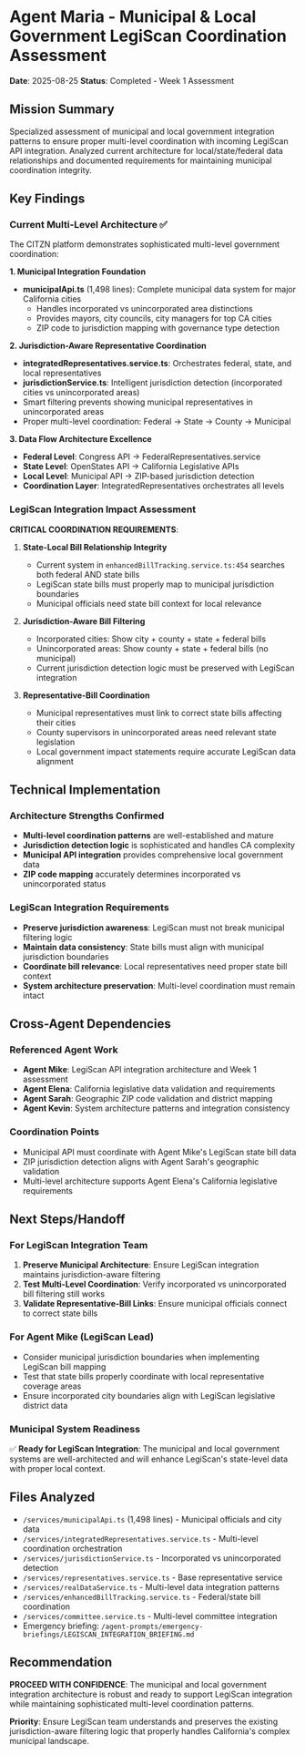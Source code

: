 # Agent Maria - Municipal & Local Government LegiScan Coordination Assessment
**Date**: 2025-08-25
**Status**: Completed - Week 1 Assessment

## Mission Summary
Specialized assessment of municipal and local government integration patterns to ensure proper multi-level coordination with incoming LegiScan API integration. Analyzed current architecture for local/state/federal data relationships and documented requirements for maintaining municipal coordination integrity.

## Key Findings

### Current Multi-Level Architecture ✅
The CITZN platform demonstrates sophisticated multi-level government coordination:

**1. Municipal Integration Foundation**
- **municipalApi.ts** (1,498 lines): Complete municipal data system for major California cities
  - Handles incorporated vs unincorporated area distinctions
  - Provides mayors, city councils, city managers for top CA cities
  - ZIP code to jurisdiction mapping with governance type detection

**2. Jurisdiction-Aware Representative Coordination**
- **integratedRepresentatives.service.ts**: Orchestrates federal, state, and local representatives
- **jurisdictionService.ts**: Intelligent jurisdiction detection (incorporated cities vs unincorporated areas)
- Smart filtering prevents showing municipal representatives in unincorporated areas
- Proper multi-level coordination: Federal → State → County → Municipal

**3. Data Flow Architecture Excellence**
- **Federal Level**: Congress API → FederalRepresentatives.service
- **State Level**: OpenStates API → California Legislative APIs  
- **Local Level**: Municipal API → ZIP-based jurisdiction detection
- **Coordination Layer**: IntegratedRepresentatives orchestrates all levels

### LegiScan Integration Impact Assessment

**CRITICAL COORDINATION REQUIREMENTS**:

1. **State-Local Bill Relationship Integrity**
   - Current system in `enhancedBillTracking.service.ts:454` searches both federal AND state bills
   - LegiScan state bills must properly map to municipal jurisdiction boundaries
   - Municipal officials need state bill context for local relevance

2. **Jurisdiction-Aware Bill Filtering**
   - Incorporated cities: Show city + county + state + federal bills
   - Unincorporated areas: Show county + state + federal bills (no municipal)
   - Current jurisdiction detection logic must be preserved with LegiScan integration

3. **Representative-Bill Coordination**
   - Municipal representatives must link to correct state bills affecting their cities
   - County supervisors in unincorporated areas need relevant state legislation
   - Local government impact statements require accurate LegiScan data alignment

## Technical Implementation

### Architecture Strengths Confirmed
- **Multi-level coordination patterns** are well-established and mature
- **Jurisdiction detection logic** is sophisticated and handles CA complexity  
- **Municipal API integration** provides comprehensive local government data
- **ZIP code mapping** accurately determines incorporated vs unincorporated status

### LegiScan Integration Requirements
- **Preserve jurisdiction awareness**: LegiScan must not break municipal filtering logic
- **Maintain data consistency**: State bills must align with municipal jurisdiction boundaries
- **Coordinate bill relevance**: Local representatives need proper state bill context
- **System architecture preservation**: Multi-level coordination must remain intact

## Cross-Agent Dependencies

### Referenced Agent Work
- **Agent Mike**: LegiScan API integration architecture and Week 1 assessment
- **Agent Elena**: California legislative data validation and requirements
- **Agent Sarah**: Geographic ZIP code validation and district mapping
- **Agent Kevin**: System architecture patterns and integration consistency

### Coordination Points
- Municipal API must coordinate with Agent Mike's LegiScan state bill data
- ZIP jurisdiction detection aligns with Agent Sarah's geographic validation
- Multi-level architecture supports Agent Elena's California legislative requirements

## Next Steps/Handoff

### For LegiScan Integration Team
1. **Preserve Municipal Architecture**: Ensure LegiScan integration maintains jurisdiction-aware filtering
2. **Test Multi-Level Coordination**: Verify incorporated vs unincorporated bill filtering still works
3. **Validate Representative-Bill Links**: Ensure municipal officials connect to correct state bills

### For Agent Mike (LegiScan Lead)
- Consider municipal jurisdiction boundaries when implementing LegiScan bill mapping
- Test that state bills properly coordinate with local representative coverage areas
- Ensure incorporated city boundaries align with LegiScan legislative district data

### Municipal System Readiness
✅ **Ready for LegiScan Integration**: The municipal and local government systems are well-architected and will enhance LegiScan's state-level data with proper local context.

## Files Analyzed
- `/services/municipalApi.ts` (1,498 lines) - Municipal officials and city data
- `/services/integratedRepresentatives.service.ts` - Multi-level coordination orchestration  
- `/services/jurisdictionService.ts` - Incorporated vs unincorporated detection
- `/services/representatives.service.ts` - Base representative service
- `/services/realDataService.ts` - Multi-level data integration patterns
- `/services/enhancedBillTracking.service.ts` - Federal/state bill coordination
- `/services/committee.service.ts` - Multi-level committee integration
- Emergency briefing: `/agent-prompts/emergency-briefings/LEGISCAN_INTEGRATION_BRIEFING.md`

## Recommendation
**PROCEED WITH CONFIDENCE**: The municipal and local government integration architecture is robust and ready to support LegiScan integration while maintaining sophisticated multi-level coordination patterns.

**Priority**: Ensure LegiScan team understands and preserves the existing jurisdiction-aware filtering logic that properly handles California's complex municipal landscape.